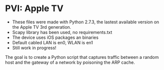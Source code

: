 # PVI: Apple TV
* These files were made with Python 2.7.3, the lastest available version on the Apple TV 3rd generation. 
* Scapy library has been used, no requirements.txt
* The device uses iOS packages an binaries
* Default cabled LAN is en0, WLAN is en1
* Still work in progress! 

The goal is to create a Python script that captures traffic between a random host and the gateway of a network by poisoning the ARP cache.
